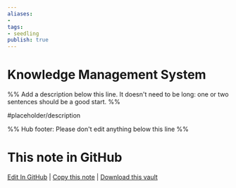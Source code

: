 ```yaml
---
aliases: 
- 
tags:
- seedling
publish: true
---
```


# Knowledge Management System

%% Add a description below this line. It doesn't need to be long: one or two sentences should be a good start. %%

#placeholder/description 

%% Hub footer: Please don't edit anything below this line %%

# This note in GitHub

<span class="git-footer">[Edit In GitHub](https://github.dev/obsidian-community/obsidian-hub/blob/main/05%20-%20Concepts/Knowledge%20Management%20System.md "git-hub-edit-note") | [Copy this note](https://raw.githubusercontent.com/obsidian-community/obsidian-hub/main/05%20-%20Concepts/Knowledge%20Management%20System.md "git-hub-copy-note") | [Download this vault](https://github.com/obsidian-community/obsidian-hub/archive/refs/heads/main.zip "git-hub-download-vault") </span>
